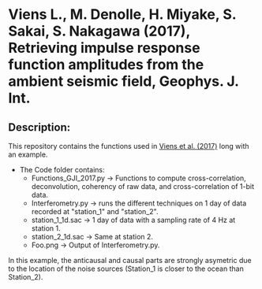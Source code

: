 # Viens L., M. Denolle, H. Miyake, S. Sakai, S. Nakagawa (2017), Retrieving impulse response function amplitudes from the ambient seismic field, Geophys. J. Int.

## Description:
This repository contains the functions used in [Viens et al. (2017)](https://academic.oup.com/gji/article/210/1/210/3747441) long with an example.

* The Code folder contains:
  - Functions_GJI_2017.py -> Functions to compute cross-correlation, deconvolution, coherency of raw data, and cross-correlation of 1-bit data.
  - Interferometry.py -> runs the different techniques on 1 day of data recorded at "station_1" and "station_2". 
  - station_1_1d.sac -> 1 day of data with a sampling rate of 4 Hz at station 1.
  - station_2_1d.sac -> Same at station 2.
  - Foo.png -> Output of Interferometry.py.

In this example, the anticausal and causal parts are strongly asymetric due to the location of the noise sources (Station_1 is closer to the ocean than Station_2).
